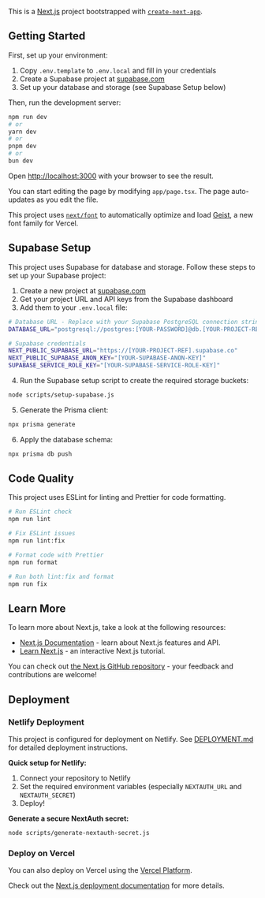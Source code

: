This is a [Next.js](https://nextjs.org) project bootstrapped with [`create-next-app`](https://nextjs.org/docs/app/api-reference/cli/create-next-app).

## Getting Started

First, set up your environment:

1. Copy `.env.template` to `.env.local` and fill in your credentials
2. Create a Supabase project at [supabase.com](https://supabase.com)
3. Set up your database and storage (see Supabase Setup below)

Then, run the development server:

```bash
npm run dev
# or
yarn dev
# or
pnpm dev
# or
bun dev
```

Open [http://localhost:3000](http://localhost:3000) with your browser to see the result.

You can start editing the page by modifying `app/page.tsx`. The page auto-updates as you edit the file.

This project uses [`next/font`](https://nextjs.org/docs/app/building-your-application/optimizing/fonts) to automatically optimize and load [Geist](https://vercel.com/font), a new font family for Vercel.

## Supabase Setup

This project uses Supabase for database and storage. Follow these steps to set up your Supabase project:

1. Create a new project at [supabase.com](https://supabase.com)
2. Get your project URL and API keys from the Supabase dashboard
3. Add them to your `.env.local` file:

```bash
# Database URL - Replace with your Supabase PostgreSQL connection string
DATABASE_URL="postgresql://postgres:[YOUR-PASSWORD]@db.[YOUR-PROJECT-REF].supabase.co:5432/postgres"

# Supabase credentials
NEXT_PUBLIC_SUPABASE_URL="https://[YOUR-PROJECT-REF].supabase.co"
NEXT_PUBLIC_SUPABASE_ANON_KEY="[YOUR-SUPABASE-ANON-KEY]"
SUPABASE_SERVICE_ROLE_KEY="[YOUR-SUPABASE-SERVICE-ROLE-KEY]"
```

4. Run the Supabase setup script to create the required storage buckets:

```bash
node scripts/setup-supabase.js
```

5. Generate the Prisma client:

```bash
npx prisma generate
```

6. Apply the database schema:

```bash
npx prisma db push
```

## Code Quality

This project uses ESLint for linting and Prettier for code formatting.

```bash
# Run ESLint check
npm run lint

# Fix ESLint issues
npm run lint:fix

# Format code with Prettier
npm run format

# Run both lint:fix and format
npm run fix
```

## Learn More

To learn more about Next.js, take a look at the following resources:

- [Next.js Documentation](https://nextjs.org/docs) - learn about Next.js features and API.
- [Learn Next.js](https://nextjs.org/learn) - an interactive Next.js tutorial.

You can check out [the Next.js GitHub repository](https://github.com/vercel/next.js) - your feedback and contributions are welcome!

## Deployment

### Netlify Deployment

This project is configured for deployment on Netlify. See [DEPLOYMENT.md](./DEPLOYMENT.md) for detailed deployment instructions.

**Quick setup for Netlify:**

1. Connect your repository to Netlify
2. Set the required environment variables (especially `NEXTAUTH_URL` and `NEXTAUTH_SECRET`)
3. Deploy!

**Generate a secure NextAuth secret:**
```bash
node scripts/generate-nextauth-secret.js
```

### Deploy on Vercel

You can also deploy on Vercel using the [Vercel Platform](https://vercel.com/new?utm_medium=default-template&filter=next.js&utm_source=create-next-app&utm_campaign=create-next-app-readme).

Check out the [Next.js deployment documentation](https://nextjs.org/docs/app/building-your-application/deploying) for more details.
